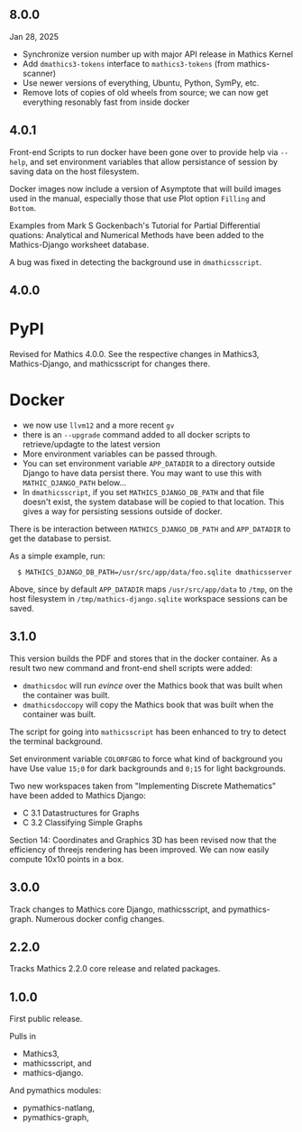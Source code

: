 8.0.0
-----

Jan 28, 2025

* Synchronize version number up with major API release in Mathics Kernel
* Add `dmathics3-tokens` interface to `mathics3-tokens` (from mathics-scanner)
* Use newer versions of everything, Ubuntu, Python, SymPy, etc.
* Remove lots of copies of old wheels from source; we can now get everything resonably fast from inside docker


4.0.1
-----

Front-end Scripts to run docker have been gone over to provide help via `--help`, and set environment variables that allow persistance of session by saving data on the host filesystem.

Docker images now include a version of Asymptote that will build images used in the manual, especially those that use Plot option `Filling` and `Bottom`.

Examples from Mark S Gockenbach's Tutorial for Partial Differential quations: Analytical and Numerical Methods have been added to the Mathics-Django worksheet database.

A bug was fixed in detecting the background use in `dmathicsscript`.

4.0.0
-----

# PyPI

Revised for Mathics 4.0.0. See the respective changes in Mathics3, Mathics-Django, and mathicsscript for changes there.

# Docker


* we now use `llvm12` and a more recent `gv`
* there is an `--upgrade` command added to all docker scripts to retrieve/updagte to the latest version
* More environment variables can be passed through.
* You can set environment variable `APP_DATADIR` to a directory outside Django to have data persist there. You may want to use this with `MATHIC_DJANGO_PATH` below...
* In `dmathicsscript`, if you set `MATHICS_DJANGO_DB_PATH` and that file doesn't exist, the system database will be copied to that location. This gives a way for persisting sessions outside of docker.

There is be interaction between `MATHICS_DJANGO_DB_PATH` and `APP_DATADIR` to get the database to persist.

As a simple example, run:

```
  $ MATHICS_DJANGO_DB_PATH=/usr/src/app/data/foo.sqlite dmathicsserver
```

Above, since by default `APP_DATADIR` maps `/usr/src/app/data` to `/tmp`, on the host filesystem in `/tmp/mathics-django.sqlite` workspace sessions can be saved.

3.1.0
-----

This version builds the PDF and stores that in the docker container. As a result two new
command and front-end shell scripts were added:

* `dmathicsdoc` will run _evince_ over the Mathics book that was built when the container was built.
* `dmathicsdoccopy` will copy the Mathics book that was built when the container was built.

The script for going into `mathicsscript` has been enhanced to try to detect the terminal background.

Set environment variable `COLORFGBG` to force what kind of background you have Use value `15;0` for dark backgrounds and `0;15` for light backgrounds.

Two new workspaces taken from "Implementing Discrete Mathematics" have been added to Mathics Django:

* C 3.1 Datastructures for Graphs
* C 3.2 Classifying Simple Graphs

Section 14: Coordinates and Graphics 3D has been revised now that the efficiency of threejs rendering has been improved. We can now easily compute 10x10 points in a box.

3.0.0
-----

Track changes to Mathics core Django, mathicsscript, and pymathics-graph.
Numerous docker config changes.


2.2.0
-----

Tracks Mathics 2.2.0 core release and related packages.

1.0.0
-----

First public release.

Pulls in

* Mathics3,
* mathicsscript, and
* mathics-django.

And pymathics modules:

* pymathics-natlang,
* pymathics-graph,
